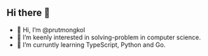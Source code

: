 ## Hi there 👋

* 👋 Hi, I’m @prutmongkol
* 👀 I’m keenly interested in solving-problem in computer science.
* 🌱 I’m curruntly learning TypeScript, Python and Go.
<!--
**ekachaikeaw/ekachaikeaw** is a ✨ _special_ ✨ repository because its `README.md` (this file) appears on your GitHub profile.

Here are some ideas to get you started:

- 🔭 I’m currently working on ...
- 🌱 I’m currently learning ...
- 👯 I’m looking to collaborate on ...
- 🤔 I’m looking for help with ...
- 💬 Ask me about ...
- 📫 How to reach me: ...
- 😄 Pronouns: ...
- ⚡ Fun fact: ...
-->
